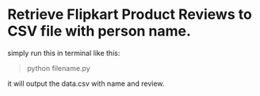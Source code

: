 # Retrieve Flipkart Product Reviews to CSV file with person name.


simply run this in terminal like this:

>python filename.py

it will output the data.csv with name and review.

